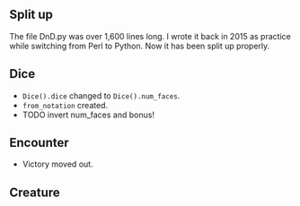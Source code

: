 ## Split up

The file DnD.py was over 1,600 lines long.
I wrote it back in 2015 as practice while switching from Perl to Python.
Now it has been split up properly.

## Dice

* `Dice().dice` changed to `Dice().num_faces`.
* `from_notation` created.
* TODO invert num_faces and bonus!

## Encounter

* Victory moved out.

## Creature